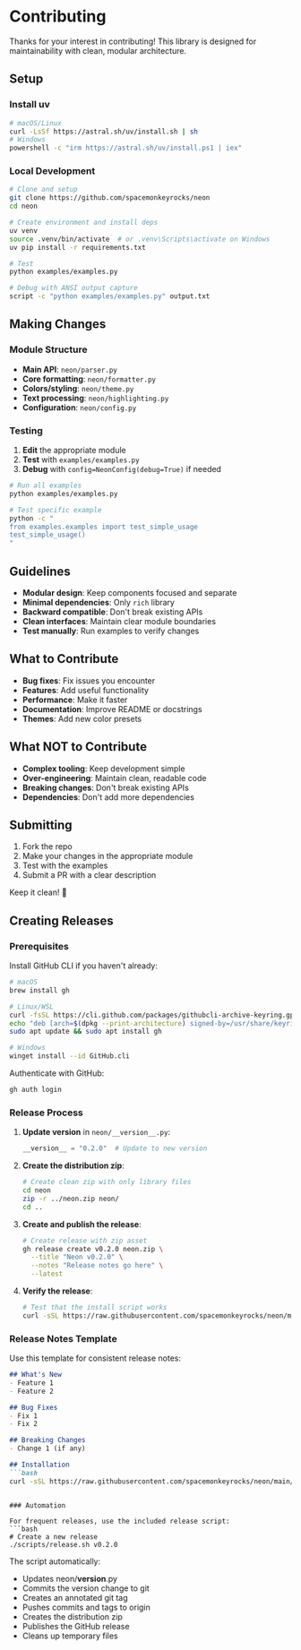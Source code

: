 # Contributing

Thanks for your interest in contributing! This library is designed for maintainability with clean, modular architecture.

## Setup

### Install uv

```bash
# macOS/Linux
curl -LsSf https://astral.sh/uv/install.sh | sh
# Windows  
powershell -c "irm https://astral.sh/uv/install.ps1 | iex"
```

### Local Development

```bash
# Clone and setup
git clone https://github.com/spacemonkeyrocks/neon
cd neon

# Create environment and install deps
uv venv
source .venv/bin/activate  # or .venv\Scripts\activate on Windows
uv pip install -r requirements.txt

# Test
python examples/examples.py

# Debug with ANSI output capture
script -c "python examples/examples.py" output.txt
```

## Making Changes

### Module Structure

- **Main API**: `neon/parser.py`
- **Core formatting**: `neon/formatter.py`  
- **Colors/styling**: `neon/theme.py`
- **Text processing**: `neon/highlighting.py`
- **Configuration**: `neon/config.py`

### Testing

1. **Edit** the appropriate module
2. **Test** with `examples/examples.py`
3. **Debug** with `config=NeonConfig(debug=True)` if needed

```bash
# Run all examples
python examples/examples.py

# Test specific example
python -c "
from examples.examples import test_simple_usage
test_simple_usage()
"
```

## Guidelines

- **Modular design**: Keep components focused and separate
- **Minimal dependencies**: Only `rich` library
- **Backward compatible**: Don't break existing APIs  
- **Clean interfaces**: Maintain clear module boundaries
- **Test manually**: Run examples to verify changes

## What to Contribute

- **Bug fixes**: Fix issues you encounter
- **Features**: Add useful functionality
- **Performance**: Make it faster
- **Documentation**: Improve README or docstrings
- **Themes**: Add new color presets

## What NOT to Contribute

- **Complex tooling**: Keep development simple
- **Over-engineering**: Maintain clean, readable code
- **Breaking changes**: Don't break existing APIs
- **Dependencies**: Don't add more dependencies

## Submitting

1. Fork the repo
2. Make your changes in the appropriate module
3. Test with the examples
4. Submit a PR with a clear description

Keep it clean! 🚀

## Creating Releases

### Prerequisites

Install GitHub CLI if you haven't already:
```bash
# macOS
brew install gh

# Linux/WSL
curl -fsSL https://cli.github.com/packages/githubcli-archive-keyring.gpg | sudo dd of=/usr/share/keyrings/githubcli-archive-keyring.gpg
echo "deb [arch=$(dpkg --print-architecture) signed-by=/usr/share/keyrings/githubcli-archive-keyring.gpg] https://cli.github.com/packages stable main" | sudo tee /etc/apt/sources.list.d/github-cli.list > /dev/null
sudo apt update && sudo apt install gh

# Windows
winget install --id GitHub.cli
```

Authenticate with GitHub:
```bash
gh auth login
```

### Release Process

1. **Update version** in `neon/__version__.py`:
   ```python
   __version__ = "0.2.0"  # Update to new version
   ```

2. **Create the distribution zip**:
   ```bash
   # Create clean zip with only library files
   cd neon
   zip -r ../neon.zip neon/
   cd ..
   ```

3. **Create and publish the release**:
   ```bash
   # Create release with zip asset
   gh release create v0.2.0 neon.zip \
     --title "Neon v0.2.0" \
     --notes "Release notes go here" \
     --latest
   ```

4. **Verify the release**:
   ```bash
   # Test that the install script works
   curl -sSL https://raw.githubusercontent.com/spacemonkeyrocks/neon/main/scripts/install.sh | bash
   ```

### Release Notes Template

Use this template for consistent release notes:
```markdown
## What's New
- Feature 1
- Feature 2

## Bug Fixes  
- Fix 1
- Fix 2

## Breaking Changes
- Change 1 (if any)

## Installation
```bash
curl -sSL https://raw.githubusercontent.com/spacemonkeyrocks/neon/main/scripts/install.sh | bash
```
```

### Automation

For frequent releases, use the included release script:
```bash
# Create a new release
./scripts/release.sh v0.2.0
```

The script automatically:
- Updates neon/__version__.py
- Commits the version change to git
- Creates an annotated git tag
- Pushes commits and tags to origin
- Creates the distribution zip
- Publishes the GitHub release
- Cleans up temporary files